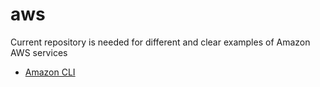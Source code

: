 # aws
Current repository is needed for different and clear examples of Amazon AWS services

* [Amazon CLI](./amazon-cli/README.md)

